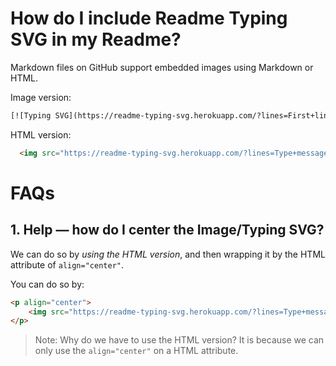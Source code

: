 # How do I include Readme Typing SVG in my Readme?

Markdown files on GitHub support embedded images using Markdown or HTML.

Image version:

```html
[![Typing SVG](https://readme-typing-svg.herokuapp.com/?lines=First+line+of+text;Second+line+of+text)](https://git.io/typing-svg)
```

HTML version:

```html
  <img src="https://readme-typing-svg.herokuapp.com/?lines=Type+messages+everywhere!;Add+a+bio+to+your+profile!;Add+a+description+to+your+repo!;Make+your+readme+stand+out!&font=Fira%20Code&center=true&width=380&height=50">
```

# FAQs

## 1. Help — how do I center the Image/Typing SVG?

We can do so by *using the HTML version*, and then wrapping it by the HTML attribute of `align="center"`.

You can do so by:

```html
<p align="center">
    <img src="https://readme-typing-svg.herokuapp.com/?lines=Type+messages+everywhere!;Add+a+bio+to+your+profile!;Add+a+description+to+your+repo!;Make+your+readme+stand+out!&font=Fira%20Code&center=true&width=380&height=50">
</p>
```
>Note: Why do we have to use the HTML version? It is because we can only use the `align="center"` on a HTML attribute.